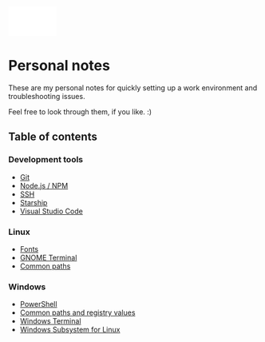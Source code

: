 <img src="assets/markdown-white.svg" width="96">

# Personal notes

These are my personal notes for quickly setting up a work environment and troubleshooting issues.

Feel free to look through them, if you like. :)

## Table of contents

### Development tools
- [Git](git.md)
- [Node.js / NPM](nodejs-npm.md)
- [SSH](ssh.md)
- [Starship](starship.md)
- [Visual Studio Code](vs-code.md)

### Linux
- [Fonts](fonts.md)
- [GNOME Terminal](gnome-terminal.md)
- [Common paths](linux-paths.md)

### Windows
- [PowerShell](powershell.md)
- [Common paths and registry values](windows-paths.md)
- [Windows Terminal](windows-terminal.md)
- [Windows Subsystem for Linux](wsl2.md)

